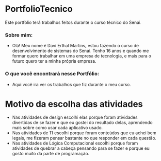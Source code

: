 # PortfolioTecnico
Este portfólio terá trabalhos feitos durante o curso técnico do Senai.
###  **Sobre mim**:
* Olá! Meu nome é Davi Erthal Martins, estou fazendo o curso de desenvolvimento de sistemas do Senai. Tenho 16 anos e quando me formar quero trabalhar em uma empresa de tecnologia, e mais para o futuro quero ter a minha própria empresa.
###  **O que você encontrará nesse Portfólio**:
* Aqui você ira ver os trabalhos que fiz durante o meu curso.
# Motivo da escolha das atividades
* Nas atividades de design escolhi elas porque foram atividades divertidas de se fazer e que eu gostei do resultado delas, aprendendo mais sobre como usar cada aplicativo usado.
* Nas atividades de TI escolhi porque foram conteúdos que eu achei bem legais, me fizeram pensar bastante no que responder em cada questão.
* Nas atividades de Lógica Computacional escolhi porque foram atividades de quebrar a cabeça pensando para se fazer e porque eu gosto muito da parte de programação.
